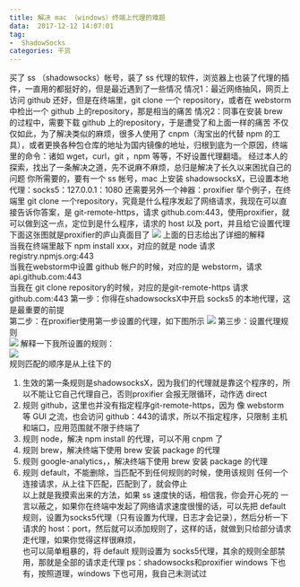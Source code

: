 ```yaml
---
title: 解决 mac （windows）终端上代理的难题
data:  2017-12-12 14:07:01
tag:
-  ShadowSocks
categories: 干货
---
```


买了 ss （shadowsocks）帐号，装了 ss 代理的软件，浏览器上也装了代理的插件，一直用的都挺好的，但是最近遇到了一些情况
情况1：最近网络抽风，网页上访问 github 还好，但是在终端里，git clone 一个 repository，或者在 webstorm 中检出一个 github 上的repository，那是相当的痛苦
情况2：同事在安装 brew 的过程中，需要下载 github 上的repository，于是遭受了和上面一样的痛苦
不仅仅如此，为了解决类似的麻烦，很多人使用了 cnpm（淘宝出的代替 npm 的工具），或者更换各种包仓库的地址为国内镜像的地址，归根到底为一个原因，终端里的命令：诸如 wget，curl，git ，npm 等等，不好设置代理翻墙。
经过本人的探索，找出了一条解决之道，先不说麻不麻烦，总归是解决了长久以来困扰自己的问题
你所需要的，要有一个 ss 帐号，mac 上安装 shadowsocksX，已设置本地代理：socks5：127.0.0.1：1080
还需要另外一个神器：proxifier
举个例子，在终端里 git clone 一个repository，究竟是什么程序发起了网络请求，我现在可以直接告诉你答案，是 git-remote-https，请求 github.com:443，使用proxifier，就可以做到这一点，定位到是什么程序，请求的 host 以及 port，并且给它设置代理
下面这张图就是proxifier的庐山真面目了
![][image-1]
上面的日志给出了详细的解释   
当我在终端里敲下 npm install xxx，对应的就是 node 请求 registry.npmjs.org:443   
当我在webstorm中设置 github 帐户的时候，对应的是 webstorm，请求 api.github.com:443   
当我在 git clone repository的时候，对应的是git-remote-https 请求 github.com:443
第一步：你得在shadowsocksX中开启 socks5 的本地代理，这是最重要的前提   
第二步：在proxifier使用第一步设置的代理，如下图所示
![][image-2]
第三步：设置代理规则   
![][image-3]
解释一下我所设置的规则：   
![][image-4]  
规则匹配的顺序是从上往下的   
1. 生效的第一条规则是shadowsocksX，因为我们的代理就是靠这个程序的，所以不能让它自己代理自己，否则proxifier 会报无限循环，动作选 direct   
2. 规则 github，这里也并没有指定程序git-remote-https，因为 像 webstorm等 GUI 之流，也会访问 github：443的请求，所以不指定程序，只限制 主机和端口，应用范围就不限于终端了   
3. 规则 node，解决 npm install 的代理，可以不用 cnpm 了   
4. 规则 brew，解决终端下使用 brew 安装 package 的代理   
5. 规则 google-analytics，，解决终端下使用 brew 安装 package 的代理   
6. 规则 default，不能删除，当匹配不到任何规则的时候，使用该规则
任何一个连接请求，从上往下匹配，匹配到了，就会停止   
以上就是我摸索出来的方法，如果 ss 速度快的话，相信我，你会开心死的
一言以蔽之，如果你在终端中发起了网络请求速度很慢的话，可以先把 default 规则，设置为socks5代理（只有设置为代理，日志才会记录），然后分析一下请求的 host：port，然后就可以添加规则了，这样的话，就做到只给部分请求走代理，如果你觉得这样很麻烦，   
也可以简单粗暴的，将 default 规则设置为 socks5代理，其余的规则全部禁用，那就是全部的请求走代理
ps：shadowsocks和proxifier windows 下也有，按照道理，windows 下也可用，我自己未测试过



[image-1]:	http://p09eeagrw.bkt.clouddn.com/image_1b4oengilkbc1djbb48m7e1hbnm.png
[image-2]:	http://p09eeagrw.bkt.clouddn.com/image_1b4ofiiia5821397ea0phm6rn13.png
[image-3]:	http://p09eeagrw.bkt.clouddn.com/image_1b4og01u91alg1ggk1mh51omdurr1g.png
[image-4]:	http://p09eeagrw.bkt.clouddn.com/image_1b4og4c2k2i6j8b1jdjd03has1t.png